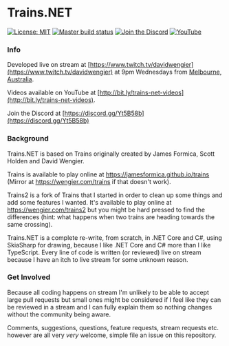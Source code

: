 # Trains.NET

[![License: MIT](https://img.shields.io/github/license/davidwengier/Trains.NET?color=blue "License: MIT")](https://choosealicense.com/licenses/mit/)
[![Master build status](https://github.com/davidwengier/Trains.NET/workflows/Master/badge.svg "Master build status")](https://github.com/davidwengier/Trains.NET/actions?query=workflow%3AMaster)
[![Join the Discord](https://img.shields.io/discord/709643112636612658?label=Discord "Join the Discord")](https://discord.gg/Yt5B58b)
[![YouTube](https://img.shields.io/badge/YouTube-subscribe-red "YouTube")](https://www.youtube.com/playlist?list=PLTF9e85S45hIKmP7VgV5eUxcoJUxoTs-N)

### Info

Developed live on stream at [https://www.twitch.tv/davidwengier](https://www.twitch.tv/davidwengier) at 9pm Wednesdays from [Melbourne, Australia](https://www.timeanddate.com/worldclock/australia/melbourne).

Videos available on YouTube at [http://bit.ly/trains-net-videos](http://bit.ly/trains-net-videos).

Join the Discord at [https://discord.gg/Yt5B58b](https://discord.gg/Yt5B58b)

### Background

Trains.NET is based on Trains originally created by James Formica, Scott Holden and David Wengier.

Trains is available to play online at https://jamesformica.github.io/trains (Mirror at https://wengier.com/trains if that doesn't work).

Trains2 is a fork of Trains that I started in order to clean up some things and add some features I wanted. It's available to play online at https://wengier.com/trains2 but you might be hard pressed to find the differences (hint: what happens when two trains are heading towards the same crossing).

Trains.NET is a complete re-write, from scratch, in .NET Core and C#, using SkiaSharp for drawing, because I like .NET Core and C# more than I like TypeScript. Every line of code is written (or reviewed) live on stream because I have an itch to live stream for some unknown reason.

### Get Involved

Because all coding happens on stream I'm unlikely to be able to accept large pull requests but small ones might be considered if I feel like they can be reviewed in a stream and I can fully explain them so nothing changes without the community being aware.

Comments, suggestions, questions, feature requests, stream requests etc. however are all very _very_ welcome, simple file an issue on this repository.
